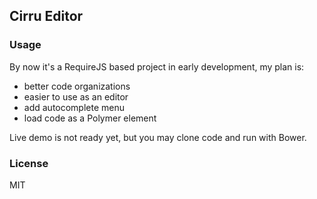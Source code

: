 
Cirru Editor
------

### Usage

By now it's a RequireJS based project in early development,
my plan is:

* better code organizations
* easier to use as an editor
* add autocomplete menu
* load code as a Polymer element

Live demo is not ready yet, but you may clone code and run with Bower.

### License

MIT